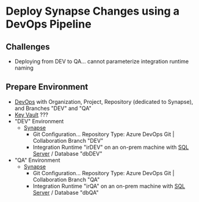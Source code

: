 # Deploy Synapse Changes using a DevOps Pipeline

## Challenges
* Deploying from DEV to QA... cannot parameterize integration runtime naming

## Prepare Environment

* [DevOps](https://dev.azure.com/) with Organization, Project, Repository (dedicated to Synapse), and Branches "DEV" and "QA"
* [Key Vault](https://learn.microsoft.com/en-us/azure/key-vault) ???
* "DEV" Environment
  * [Synapse](Infrastructure_Synapse.md)
    * Git Configuration... Repository Type: Azure DevOps Git | Collaboration Branch "DEV"
    * Integration Runtime "irDEV" on an on-prem machine with [SQL Server](https://www.microsoft.com/en-us/sql-server/sql-server-downloads) / Database "dbDEV"
* "QA" Environment
  * [Synapse](Infrastructure_Synapse.md)
    * Git Configuration... Repository Type: Azure DevOps Git | Collaboration Branch "QA"
    * Integration Runtime "irQA" on an on-prem machine with [SQL Server](https://www.microsoft.com/en-us/sql-server/sql-server-downloads) / Database "dbQA"
